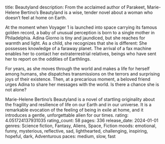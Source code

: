 title: Beautyland
description: From the acclaimed author of Parakeet, Marie-Helene Bertino’s Beautyland is a wise, tender novel about a woman who doesn’t feel at home on Earth.

At the moment when Voyager 1 is launched into space carrying its famous golden record, a baby of unusual perception is born to a single mother in Philadelphia. Adina Giorno is tiny and jaundiced, but she reaches for warmth and light. As a child, she recognizes that she is different: She possesses knowledge of a faraway planet. The arrival of a fax machine enables her to contact her extraterrestrial relatives, beings who have sent her to report on the oddities of Earthlings.

For years, as she moves through the world and makes a life for herself among humans, she dispatches transmissions on the terrors and surprising joys of their existence. Then, at a precarious moment, a beloved friend urges Adina to share her messages with the world. Is there a chance she is not alone?

Marie-Helene Bertino’s Beautyland is a novel of startling originality about the fragility and resilience of life on our Earth and in our universe. It is a remarkable evocation of the feeling of being in exile at home, and it introduces a gentle, unforgettable alien for our times.
rating: 4.051724137931035
rating_count: 58
pages: 336
release_date: 2024-01-01
genres: Science fiction, Fantasy, Aliens, Space, Fiction
moods: emotional, funny, mysterious, reflective, sad, lighthearted, challenging, inspiring, hopeful, dark, Adventurous
paces: medium, slow, fast